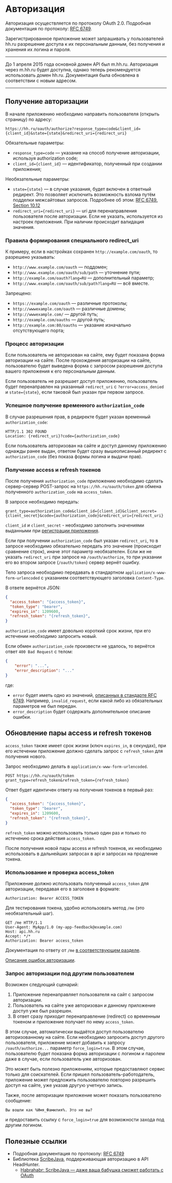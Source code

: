 # Авторизация

<a name="general"></a>
Авторизация осуществляется по протоколу OAuth 2.0. Подробная документация по
протоколу: [RFC 6749](http://tools.ietf.org/html/rfc6749).

Зарегистрированное приложение может запрашивать у пользователей hh.ru
разрешение доступа к их персональным данным, без получения и хранения их
логина и пароля.

---

До 1 апреля 2015 года основной домен API был m.hh.ru. Авторизация через m.hh.ru
будет доступна, однако теперь рекомендуется использовать домен hh.ru.
Документация была обновлена в соответствии с новым адресом.

---


<a name="get-auth"></a>
## Получение авторизации
В начале приложению необходимо направить пользователя (открыть страницу)
по адресу:

```
https://hh.ru/oauth/authorize?response_type=code&client_id={client_id}&state={state}&redirect_uri={redirect_uri}
```

Обязательные параметры:

* `response_type=code` — указание на способ получение авторизации, используя
  authorization code;
* `client_id={client_id}` — идентификатор, полученный при создании приложения;


Необязательные параметры:

* `state={state}` — в случае указания, будет включен в ответный редирект.
  Это позволяет исключить возможность взлома путём подделки межсайтовых
  запросов. Подробнее об этом:
  [RFC 6749. Section 10.12](http://tools.ietf.org/html/rfc6749#section-10.12)
* `redirect_uri={redirect_uri}` — uri для перенаправления пользователя после
  авторизации. Если не указать, используется из настроек приложения. При
  наличии происходит валидация значения.


<a name="redirect_uri"></a>
### Правила формирования специального redirect_uri

К примеру, если в настройках сохранен `http://example.com/oauth`, то разрешено
указывать:

* `http://www.example.com/oauth` — поддомен;
* `http://www.example.com/oauth/sub/path` — уточнение пути;
* `http://example.com/oauth?lang=RU` — дополнительный параметр;
* `http://www.example.com/oauth/sub/path?lang=RU` — всё вместе.

Запрещено:

* `https://example.com/oauth` — различные протоколы;
* `http://wwwexample.com/oauth` — различные домены;
* `http://wwwexample.com/` — другой путь;
* `http://example.com/oauths` — другой путь;
* `http://example.com:80/oauths` — указание изначально отсутствующего порта;


<a name="get-auth-process"></a>
### Процесс авторизации

Если пользователь не авторизован на сайте, ему будет показана форма
авторизации на сайте. После прохождения авторизации на сайте, пользователю
будет выведена форма с запросом разрешения доступа вашего приложения к его
персональным данным.

Если пользователь не разрешает доступ приложению, пользователь будет
перенаправлен на указанный `redirect_uri` с `?error=access_denied` и
`state={state}`, если таковой был указан при первом запросе.


<a name="get-authorization_code"></a>
### Успешное получение временного `authorization_code`

В случае разрешения прав, в редиректе будет указан
временный `authorization_code`:

```http
HTTP/1.1 302 FOUND
Location: {redirect_uri}?code={authorization_code}
```

Если пользователь авторизован на сайте и доступ данному приложению однажды
ранее выдан, ответом будет сразу вышеописанный редирект с `authorization_code`
(без показа формы логина и выдачи прав).


<a name="get-tokens"></a>
### Получение access и refresh токенов

После получения `authorization_code` приложению необходимо сделать сервер-сервер
POST-запрос на `https://hh.ru/oauth/token` для обмена полученного
`authorization_code` на `access_token`.

В запросе необходимо передать:

```
grant_type=authorization_code&client_id={client_id}&client_secret={client_secret}&code={authorization_code}&redirect_uri={redirect_uri}
```

`client_id` и `client_secret` - необходимо заполнить значениями выданными при
[регистрации приложения](https://dev.hh.ru/admin).

Если при получении `authorization_code` был указан `redirect_uri`, то в запросе
необходимо обязательно передать это значение (происходит сравнение строк),
иначе этот параметр необязателен. Если же не указать `redirect_uri` при запросе
на `/oauth/authorize`, то при указании его во втором запросе (`/oauth/token`)
сервер вернёт ошибку.

Тело запроса необходимо передавать в стандартном
`application/x-www-form-urlencoded` с указанием соответствующего заголовка
`Content-Type`.

В ответе вернётся JSON:

```json
{
  "access_token": "{access_token}",
  "token_type": "bearer",
  "expires_in": 1209600,
  "refresh_token": "{refresh_token}",
}
```

`authorization_code` имеет довольно короткий срок жизни, при его истечении
необходимо запросить новый.

Если обмен `authorization_code` произвести не удалось, то вернётся ответ `400 Bad Request` с телом:

```json
{
    "error": "...",
    "error_description": "..."
}
```
где:
* `error` будет иметь одно из значений,
  [описанных в стандарте RFC 6749](http://tools.ietf.org/html/rfc6749#section-5.2).
  Например, `invalid_request`, если какой либо из обязательных параметров не был передан.
* `error_description` будет содержать дополнительное описание ошибки.


<a name="refresh_token"></a>
## Обновление пары access и refresh токенов
`access_token` также имеет срок жизни (ключ `expires_in`, в секундах), при его
истечении приложение должно сделать запрос с `refresh_token` для получения
нового.

Запрос необходимо делать в `application/x-www-form-urlencoded`.

```
POST https://hh.ru/oauth/token
grant_type=refresh_token&refresh_token={refresh_token}
```

Ответ будет идентичен ответу на получения токенов в первый раз:

```json
{
  "access_token": "{access_token}",
  "token_type": "bearer",
  "expires_in": 1209600,
  "refresh_token": "{refresh_token}",
}
```

`refresh_token` можно использовать только один раз и только по истечению
срока действия `access_token`.

После получения новой пары access и refresh токенов, их необходимо использовать
в дальнейших запросах в api и запросах на продление токена.


<a name="check-access_token"></a>
### Использование и проверка access_token

Приложение должно использовать полученный `access_token` для авторизации, 
передавая его в заголовке в формате:

```Authorization: Bearer ACCESS_TOKEN```

Для тестирования токена, удобно использовать метод `/me` (это необязательный
шаг).

```http
GET /me HTTP/1.1
User-Agent: MyApp/1.0 (my-app-feedback@example.com)
Host: api.hh.ru
Accept: */*
Authorization: Bearer access_token
```

Документация по ответу от `/me` [в соответствующем разделе](me.md).

[Описание ошибок авторизации](errors.md#oauth).


### Запрос авторизации под другим пользователем

Возможен следующий сценарий:

1. Приложение перенаправляет пользователя на сайт с запросом авторизации.
2. Пользователь на сайте уже авторизован и данному приложение доступ уже был
   разрешен.
3. В ответ сразу приходит перенаправление (redirect) со временным токеном и
   приложение получает по нему `access_token`.

В этом случае, автоматически выдаётся доступ пользователю авторизованному на
сайте. Если необходимо запросить доступ другого пользователя, приложение может
добавить к запросу `/oauth/authorize...` параметр `force_login=true`. В этом
случае, пользователю будет показана форма авторизации с логином и паролем
даже в случае, если пользователь уже авторизован.

Это может быть полезно приложениям, которые предоставляют сервис только для
соискателей. Если пришел пользователь-работодатель, приложение может предложить
пользователю повторно разрешить доступ на сайте, уже указав
другую учетную запись.

Также, после авторизации приложение может показать пользователю сообщение:

```
Вы вошли как %Имя_Фамилия%. Это не вы?
```
и предоставить ссылку с `force_login=true` для возможности захода под
другим логином.


## Полезные ссылки

* Подробная документация по протоколу: [RFC 6749](http://tools.ietf.org/html/rfc6749)
* Библиотека [ScribeJava](https://github.com/scribejava/scribejava),
  поддерживающая авторизацию в API HeadHunter.
  * [Habrahabr: ScribeJava — даже ваша бабушка сможет работать с OAuth](https://habrahabr.ru/company/hh/blog/278957/)
